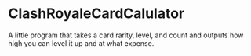 # ClashRoyaleCardCalulator
A little program that takes a card rarity, level, and count and outputs how high you can level it up and at what expense.
